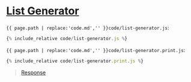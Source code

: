 # [List Generator](code.zip)

`{{ page.path | replace:'code.md','' }}code/list-generator.js`:

```js
{% include_relative code/list-generator.js %}
```

`{{ page.path | replace:'code.md','' }}code/list-generator.print.js`:

```js
{% include_relative code/list-generator.print.js %}
```

> [Response](response/list-generator.js)

